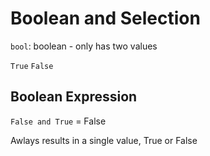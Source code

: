 
# Boolean and Selection

`bool`: boolean - only has two values

`True`
`False`

## Boolean Expression

<operands> <operators> <operands>

`False and True`
= False

Awlays results in a single value, True or False
